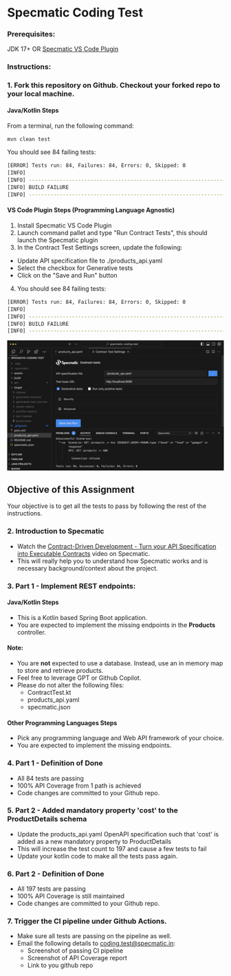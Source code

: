 # Specmatic Coding Test

### Prerequisites:
JDK 17+ OR [Specmatic VS Code Plugin](https://specmatic.in/#extension) 

### Instructions:

### 1. Fork this repository on Github. Checkout your forked repo to your local machine.  

#### Java/Kotlin Steps

From a terminal, run the following command:
```bash
mvn clean test
```
You should see 84 failing tests:
```bash
[ERROR] Tests run: 84, Failures: 84, Errors: 0, Skipped: 0
[INFO] 
[INFO] ------------------------------------------------------------------------
[INFO] BUILD FAILURE
[INFO] ------------------------------------------------------------------------
```

#### VS Code Plugin Steps (Programming Language Agnostic)
1. Install Specmatic VS Code Plugin
2. Launch command pallet and type "Run Contract Tests", this should launch the Specmatic plugin
3. In the Contract Test Settings screen, update the following:
  * Update API specification file to ./products_api.yaml
  * Select the checkbox for Generative tests
  * Click on the "Save and Run" button
4. You should see 84 failing tests:

```bash
[ERROR] Tests run: 84, Failures: 84, Errors: 0, Skipped: 0
[INFO] 
[INFO] ------------------------------------------------------------------------
[INFO] BUILD FAILURE
[INFO] ------------------------------------------------------------------------
```
![Specmatic VSCode Extension Screenshot](assets/specmatic-coding-test-vs-code-plugin.png)

## Objective of this Assignment
Your objective is to get all the tests to pass by following the rest of the instructions.

### 2. Introduction to Specmatic
- Watch the [Contract-Driven Development - Turn your API Specification into Executable Contracts](https://www.youtube.com/watch?v=7OvTanLjm20&list=PL9Z-JgiTsOYT66JOxf9c63AzhsK3Jay8P) video on Specmatic. 
- This will really help you to understand how Specmatic works and is necessary background/context about the project. 

### 3. Part 1 - Implement REST endpoints:

#### Java/Kotlin Steps
- This is a Kotlin based Spring Boot application.  
- You are expected to implement the missing endpoints in the **Products** controller.

#### Note:
- You are **not** expected to use a database. Instead, use an in memory map to store and retrieve products.
- Feel free to leverage GPT or Github Copilot.
- Please do not alter the following files:
  - ContractTest.kt
  - products_api.yaml
  - specmatic.json

#### Other Programming Languages Steps
- Pick any programming language and Web API framework of your choice.
- You are expected to implement the missing endpoints.

### 4. Part 1 - Definition of Done
- All 84 tests are passing
- 100% API Coverage from 1 path is achieved
- Code changes are committed to your Github repo.

### 5. Part 2 - Added mandatory property 'cost' to the ProductDetails schema
- Update the products_api.yaml OpenAPI specification such that 'cost' is added as a new mandatory property to ProductDetails
- This will increase the test count to 197 and cause a few tests to fail
- Update your kotlin code to make all the tests pass again.

### 6. Part 2 - Definition of Done
- All 197 tests are passing
- 100% API Coverage is still maintained
- Code changes are committed to your Github repo.

### 7. Trigger the CI pipeline under Github Actions. 
- Make sure all tests are passing on the pipeline as well.
- Email the following details to coding.test@specmatic.in:
  - Screenshot of passing CI pipeline
  - Screenshot of API Coverage report
  - Link to you github repo

